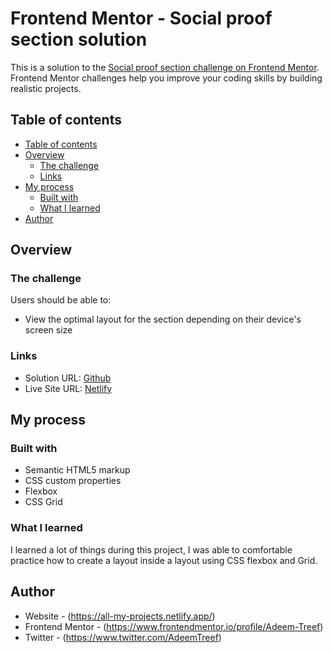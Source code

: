# Frontend Mentor - Social proof section solution

This is a solution to the [Social proof section challenge on Frontend Mentor](https://www.frontendmentor.io/challenges/social-proof-section-6e0qTv_bA). Frontend Mentor challenges help you improve your coding skills by building realistic projects. 

## Table of contents

  - [Table of contents](#table-of-contents)
  - [Overview](#overview)
    - [The challenge](#the-challenge)
    - [Links](#links)
  - [My process](#my-process)
    - [Built with](#built-with)
    - [What I learned](#what-i-learned)
  - [Author](#author)

## Overview

### The challenge

Users should be able to:

- View the optimal layout for the section depending on their device's screen size

### Links

- Solution URL: [Github](https://github.com/Adeem-Treef/social-proof-section)
- Live Site URL: [Netlify](https://main-social-proof-solution.netlify.app/)

## My process

### Built with

- Semantic HTML5 markup
- CSS custom properties
- Flexbox
- CSS Grid

### What I learned
I learned a lot of things during this project, I was able to comfortable practice how to create a layout inside a layout using CSS flexbox and Grid.


## Author


- Website - (https://all-my-projects.netlify.app/)
- Frontend Mentor - (https://www.frontendmentor.io/profile/Adeem-Treef)
- Twitter - (https://www.twitter.com/AdeemTreef)
